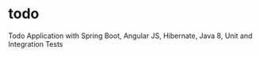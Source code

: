 # todo
Todo Application with Spring Boot, Angular JS, Hibernate, Java 8, Unit and Integration Tests
